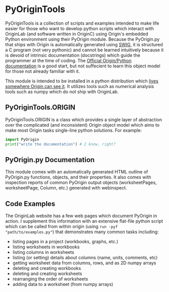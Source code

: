 # PyOriginTools
PyOriginTools is a collection of scripts and examples intended to make life easier for those who want to develop python scripts which interact with OriginLab (and software written in OriginC) using Origin's embedded Python environment using their PyOrigin module. Because the PyOrigin.py that ships with Origin is automatically generated using [SWIG](http://www.swig.org/Doc1.3/Python.html), it is structured a C program (not very pythonic) and cannot be learned intuitively because it is devoid of intrinsic documentation (docstrings) which guide the programmer at the time of coding. The [Official Origin/Python documentation](http://www.originlab.com/doc/python/PyOrigin) is a good start, but not suffecient to learn this object model for those not already familiar with it. 

This module is intended to be installed in a python distribution which [lives somewhere Origin can see it](http://www.originlab.com/doc/LabTalk/guide/work-with-python#A_Note_to_Use_Python_Extensions). It utilizes tools such as numerical analysis tools such as numpy which do not ship with OriginLab.

## PyOriginTools.ORIGIN
PyOriginTools.ORIGIN is a class which provides a single layer of abstraction over the complicated (and inconsistent) Origin object model which aims to make most Origin tasks single-line python solutions. For example:

```python
import PyOrigin
print("write the documentation") # I know, right?
```

## PyOrigin.py Documentation
This module comes with an automatically generated HTML outline of PyOrigin.py functions, objects, and their properties. It also comes with inspection reports of common PyOrigin output objects (worksheetPages, worksheetPage, Column, etc.) generated with webinspect.

## Code Examples
The OriginLab website has a few web pages which document PyOrigin in action. I supplement this information with an extensive flat-file python script which can be called from within origin (using `run -pyf "path/to/examples.py"`) that demonstrates many common tasks including:
* listing pages in a project (workbooks, graphs, etc.)
* listing worksheets in workbooks
* listing columns in worksheets
* listing (or setting) details about columns (name, units, comments, etc)
* getting worksheet data from columns, rows, and as 2D numpy arrays
* deleting and creating workbooks
* deleting and creating worksheets
* rearranging the order of worksheets
* adding data to a worksheet (from numpy arrays)
